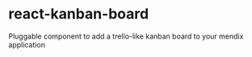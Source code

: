 # react-kanban-board
Pluggable component to add a trello-like kanban board to your mendix application
